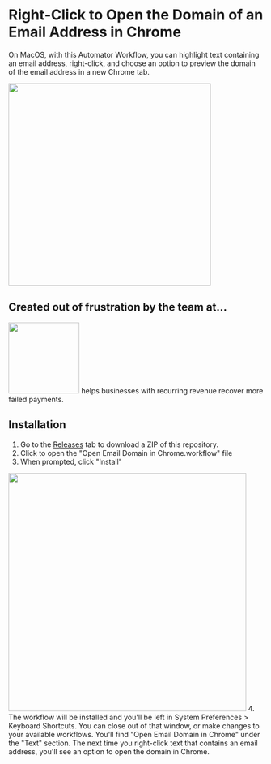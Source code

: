 # Right-Click to Open the Domain of an Email Address in Chrome

On MacOS, with this Automator Workflow, you can highlight text containing an email address, right-click, and choose an option to preview the domain of the email address in a new Chrome tab.

<img src="http://churn-buster-assets.s3.amazonaws.com/open-email-domain-demo.png" width="400">

## Created out of frustration by the team at...
<a href="https://churnbuster.io/?utm_source=github&utm_medium=open_source&utm_campaign=open_email_domain_in_chrome"><img src="http://churn-buster-assets.s3.amazonaws.com/logo-dark.png" width="140"></a> helps businesses with recurring revenue recover more failed payments.

## Installation

1. Go to the [Releases](https://github.com/churn-buster/open-email-domain-in-chrome/releases) tab to download a ZIP of this repository.
2. Click to open the "Open Email Domain in Chrome.workflow" file
3. When prompted, click "Install"
<img src="http://churn-buster-assets.s3.amazonaws.com/open-email-domain-installation-prompt.png" width="470">
4. The workflow will be installed and you'll be left in System Preferences > Keyboard Shortcuts. You can close out of that window, or make changes to your available workflows. You'll find "Open Email Domain in Chrome" under the "Text" section. The next time you right-click text that contains an email address, you'll see an option to open the domain in Chrome. 
